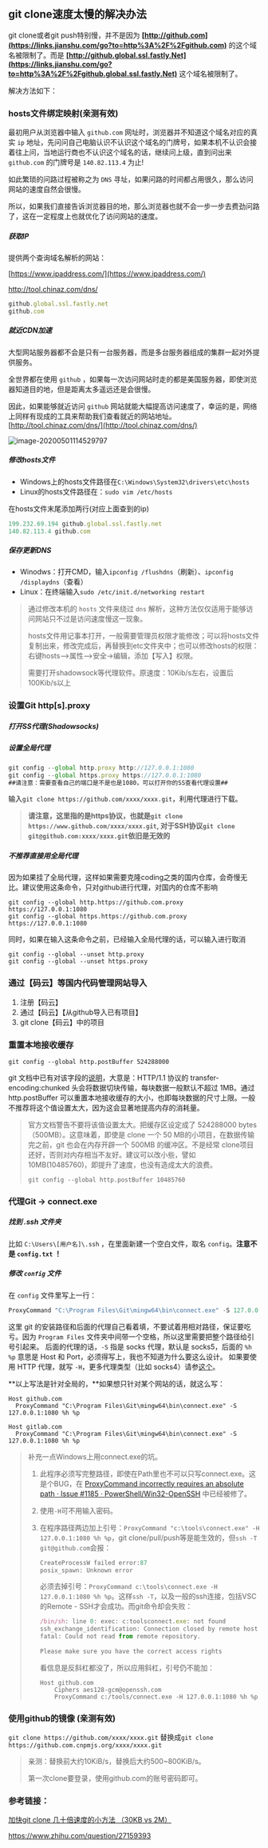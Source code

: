 ## git clone速度太慢的解决办法

git clone或者git push特别慢，并不是因为 **[http://github.com](https://links.jianshu.com/go?to=http%3A%2F%2Fgithub.com)** 的这个域名被限制了。而是 **[http://github.global.ssl.fastly.Net](https://links.jianshu.com/go?to=http%3A%2F%2Fgithub.global.ssl.fastly.Net)** 这个域名被限制了。

解决方法如下：

### hosts文件绑定映射(亲测有效)

最初用户从浏览器中输入 `github.com` 网址时，浏览器并不知道这个域名对应的真实 `ip` 地址，先问问自己电脑认识不认识这个域名的门牌号，如果本机不认识会接着往上问，当地运行商也不认识这个域名的话，继续问上级，直到问出来 `github.com` 的门牌号是 `140.82.113.4` 为止!

如此繁琐的问路过程被称之为 `DNS` 寻址，如果问路的时间都占用很久，那么访问网站的速度自然会很慢。

所以，如果我们直接告诉浏览器目的地，那么浏览器也就不会一步一步去费劲问路了，这在一定程度上也就优化了访问网站的速度。

##### 获取IP

提供两个查询域名解析的网站：

[https://www.ipaddress.com/](https://www.ipaddress.com/)

http://tool.chinaz.com/dns/

```js
github.global.ssl.fastly.net
github.com
```

##### 就近CDN加速

大型网站服务器都不会是只有一台服务器，而是多台服务器组成的集群一起对外提供服务。

全世界都在使用 `github` ，如果每一次访问网站时走的都是美国服务器，即使浏览器知道目的地，但是距离太多遥远还是会很慢。

因此，如果能够就近访问 `github` 网站就能大幅提高访问速度了，幸运的是，网络上同样有现成的工具来帮助我们查看就近的网站地址。[http://tool.chinaz.com/dns/](http://tool.chinaz.com/dns/)

![image-20200501114529797](https://my-files-1259410276.cos.ap-chengdu.myqcloud.com/md_images/image-20200501114529797.png)

##### 修改hosts文件

- Windows上的hosts文件路径在`C:\Windows\System32\drivers\etc\hosts`
- Linux的hosts文件路径在：`sudo vim /etc/hosts`

在hosts文件末尾添加两行(对应上面查到的ip)

```js
199.232.69.194 github.global.ssl.fastly.net
140.82.113.4 github.com
```

##### 保存更新DNS

- Winodws：打开CMD，输入`ipconfig /flushdns`（刷新）、`ipconfig /displaydns`（查看）
- Linux：在终端输入`sudo /etc/init.d/networking restart`

> 通过修改本机的 `hosts` 文件来绕过 `dns` 解析，这种方法仅仅适用于能够访问网站只不过是访问速度慢这一现象。
>
> hosts文件用记事本打开，一般需要管理员权限才能修改；可以将hosts文件复制出来，修改完成后，再替换到etc文件夹中；也可以修改hosts的权限：右键hosts–>属性–>安全->编辑，添加【写入】权限。
>
> 需要打开shadowsock等代理软件。原速度：10Kib/s左右，设置后100Kib/s以上



### 设置Git http[s].proxy

##### 打开SS代理(Shadowsocks)

##### 设置全局代理

```js
git config --global http.proxy http://127.0.0.1:1080
git config --global https.proxy https://127.0.0.1:1080
##请注意：需要查看自己的端口是不是也是1080，可以打开你的SS查看代理设置##
```

输入`git clone https://github.com/xxxx/xxxx.git`，利用代理进行下载。

> **请注意，这里指的是https协议，也就是`git clone https://www.github.com/xxxx/xxxx.git`, 对于SSH协议`git clone git@github.com:xxxx/xxxx.git`依旧是无效的**

##### 不推荐直接用全局代理

因为如果挂了全局代理，这样如果需要克隆coding之类的国内仓库，会奇慢无比。建议使用这条命令，只对github进行代理，对国内的仓库不影响

```
git config --global http.https://github.com.proxy https://127.0.0.1:1080
git config --global https.https://github.com.proxy https://127.0.0.1:1080
```

同时，如果在输入这条命令之前，已经输入全局代理的话，可以输入进行取消

```text
git config --global --unset http.proxy
git config --global --unset https.proxy
```



### 通过【码云】等国内代码管理网站导入

1. 注册【码云】
2. 通过【码云】【从github导入已有项目】
3. git clone【码云】中的项目



### 重置本地接收缓存

`git config --global http.postBuffer 524288000`

git 文档中已有对该字段的[说明](https://git-scm.com/docs/git-config#Documentation/git-config.txt-httppostBuffer)，大意是：HTTP/1.1 协议的 transfer-encoding:chunked 头会将数据切块传输，每块数据一般默认不超过 1MB。通过 http.postBuffer 可以重置本地接收缓存的大小，也即每块数据的尺寸上限。一般不推荐将这个值设置太大，因为这会显著地提高内存的消耗量。

> 官方文档警告不要将该值设置太大。把缓存区设定成了 524288000 bytes（500MB）。这意味着，即使是 clone 一个 50 MB的小项目，在数据传输完之前，git 也会在内存开辟一个 500MB 的缓冲区。不是经常 clone项目还好，否则对内存相当不友好。建议可以改小些，譬如 10MB(10485760)，即提升了速度，也没有造成太大的浪费。
>
> `git config --global http.postBuffer 10485760`



### 代理Git -> connect.exe

##### 找到 .ssh 文件夹

比如 `C:\Users\[用户名]\.ssh` ，在里面新建一个空白文件，取名 `config`。**注意不是 `config.txt` ！**

##### 修改 `config` 文件

在 `config` 文件里写上一行：

```js
ProxyCommand "C:\Program Files\Git\mingw64\bin\connect.exe" -S 127.0.0.1:1080 %h %p
```

这里 git 的安装路径和后面的代理自己看着填，不要试着用相对路径，保证要吃亏。因为 `Program Files` 文件夹中间带一个空格，所以这里需要把整个路径给引号引起来。  后面的代理的话，`-S` 指是 socks 代理，默认是 socks5，后面的 `%h %p` 意思是 Host 和 Port，必须得写上，我也不知道为什么要这么设计。  如果要使用 HTTP 代理，就写 `-H`，更多代理类型（比如 socks4）请参[这个](https://link.zhihu.com/?target=https%3A//bitbucket.org/gotoh/connect/wiki/Home%23!more-detail)。

**以上写法是针对全局的，**如果想只针对某个网站的话，就这么写：

```text
Host github.com     
  ProxyCommand "C:\Program Files\Git\mingw64\bin\connect.exe" -S 127.0.0.1:1080 %h %p

Host gitlab.com     
  ProxyCommand "C:\Program Files\Git\mingw64\bin\connect.exe" -S 127.0.0.1:1080 %h %p
```

> 补充一点Windows上用connect.exe的坑。
>
> 1. 此程序必须写完整路径，即使在Path里也不可以只写connect.exe。这是个BUG，在 [ProxyCommand incorrectly requires an absolute path · Issue #1185 · PowerShell/Win32-OpenSSH](https://link.zhihu.com/?target=https%3A//github.com/PowerShell/Win32-OpenSSH/issues/1185) 中已经被修了。
>
> 2. 使用`-H`可不用输入密码。
>
> 3. 在程序路径两边加上引号：`ProxyCommand "c:\tools\connect.exe" -H 127.0.0.1:1080 %h %p`，git clone/pull/push等是能生效的，但`ssh -T git@github.com`会报：
>
>    ```js
>    CreateProcessW failed error:87
>    posix_spawn: Unknown error
>    ```
>
>    必须去掉引号：`ProxyCommand c:\tools\connect.exe -H 127.0.0.1:1080 %h %p`。这样`ssh -T`，以及一般的ssh连接，包括VSC的Remote - SSH才会成功。而git命令却会失败：
>
>    ```js
>    /bin/sh: line 0: exec: c:toolsconnect.exe: not found
>    ssh_exchange_identification: Connection closed by remote host
>    fatal: Could not read from remote repository.
>       
>    Please make sure you have the correct access rights
>    ```
>
>    看信息是反斜杠都没了，所以应用斜杠，引号仍不能加：
>
>    ```text
>    Host github.com
>        Ciphers aes128-gcm@openssh.com
>        ProxyCommand c:/tools/connect.exe -H 127.0.0.1:1080 %h %p
>    ```



### 使用github的镜像 (亲测有效)

`git clone https://github.com/xxxx/xxxx.git` 替换成`git clone https://github.com.cnpmjs.org/xxxx/xxxx.git`

> 亲测：替换前大约10KiB/s，替换后大约500~800KiB/s。
>
> 第一次clone要登录，使用github.com的账号密码即可。





### 参考链接：

[加快git clone 几十倍速度的小方法 （30KB vs 2M）](https://blog.51cto.com/11887934/2051323)

https://www.zhihu.com/question/27159393
